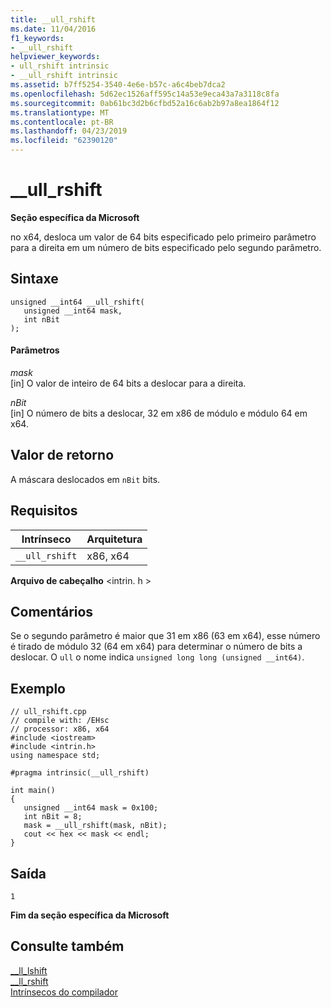```yaml
---
title: __ull_rshift
ms.date: 11/04/2016
f1_keywords:
- __ull_rshift
helpviewer_keywords:
- ull_rshift intrinsic
- __ull_rshift intrinsic
ms.assetid: b7ff5254-3540-4e6e-b57c-a6c4beb7dca2
ms.openlocfilehash: 5d62ec1526aff595c14a53e9eca43a7a3118c8fa
ms.sourcegitcommit: 0ab61bc3d2b6cfbd52a16c6ab2b97a8ea1864f12
ms.translationtype: MT
ms.contentlocale: pt-BR
ms.lasthandoff: 04/23/2019
ms.locfileid: "62390120"
---
```

# <a name="ullrshift"></a>__ull_rshift

**Seção específica da Microsoft**

no x64, desloca um valor de 64 bits especificado pelo primeiro parâmetro para a direita em um número de bits especificado pelo segundo parâmetro.

## <a name="syntax"></a>Sintaxe

```
unsigned __int64 __ull_rshift(
   unsigned __int64 mask, 
   int nBit
);
```

#### <a name="parameters"></a>Parâmetros

*mask*<br/>
[in] O valor de inteiro de 64 bits a deslocar para a direita.

*nBit*<br/>
[in] O número de bits a deslocar, 32 em x86 de módulo e módulo 64 em x64.

## <a name="return-value"></a>Valor de retorno

A máscara deslocados em `nBit` bits.

## <a name="requirements"></a>Requisitos

|Intrínseco|Arquitetura|
|---------------|------------------|
|`__ull_rshift`|x86, x64|

**Arquivo de cabeçalho** \<intrin. h >

## <a name="remarks"></a>Comentários

Se o segundo parâmetro é maior que 31 em x86 (63 em x64), esse número é tirado de módulo 32 (64 em x64) para determinar o número de bits a deslocar. O `ull` o nome indica `unsigned long long (unsigned __int64)`.

## <a name="example"></a>Exemplo

```
// ull_rshift.cpp
// compile with: /EHsc
// processor: x86, x64
#include <iostream>
#include <intrin.h>
using namespace std;

#pragma intrinsic(__ull_rshift)

int main()
{
   unsigned __int64 mask = 0x100;
   int nBit = 8;
   mask = __ull_rshift(mask, nBit);
   cout << hex << mask << endl;
}
```

## <a name="output"></a>Saída

```
1
```

**Fim da seção específica da Microsoft**

## <a name="see-also"></a>Consulte também

[__ll_lshift](../intrinsics/ll-lshift.md)<br/>
[__ll_rshift](../intrinsics/ll-rshift.md)<br/>
[Intrínsecos do compilador](../intrinsics/compiler-intrinsics.md)